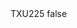 <?xml version="1.0" encoding="UTF-8"?>
<CustomMetadata xmlns="http://soap.sforce.com/2006/04/metadata">
    <label>TXU225</label>
    <protected>false</protected>
</CustomMetadata>
